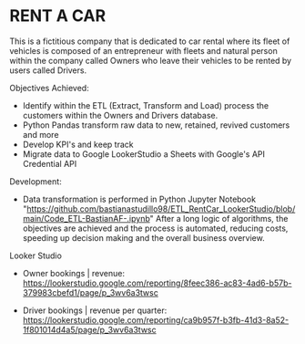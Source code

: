 # RENT A CAR
This is a fictitious company that is dedicated to car rental where its fleet of vehicles is composed of an entrepreneur with fleets and natural person within the company called Owners who leave their vehicles to be rented by users called Drivers.

Objectives Achieved:
- Identify within the ETL (Extract, Transform and Load) process the customers within the Owners and Drivers database.
- Python Pandas transform raw data to new, retained, revived customers and more
- Develop KPI's and keep track
- Migrate data to Google LookerStudio a Sheets with Google's API Credential API

Development:
- Data transformation is performed in Python Jupyter Notebook "https://github.com/bastianastudillo98/ETL_RentCar_LookerStudio/blob/main/Code_ETL-BastianAF-.ipynb" After a long logic of algorithms, the objectives are achieved and the process is automated, reducing costs, speeding up decision making and the overall business overview. 

Looker Studio
- Owner bookings | revenue: https://lookerstudio.google.com/reporting/8feec386-ac83-4ad6-b57b-379983cbefd1/page/p_3wv6a3twsc
  
- Driver bookings | revenue per quarter: https://lookerstudio.google.com/reporting/ca9b957f-b3fb-41d3-8a52-1f801014d4a5/page/p_3wv6a3twsc
